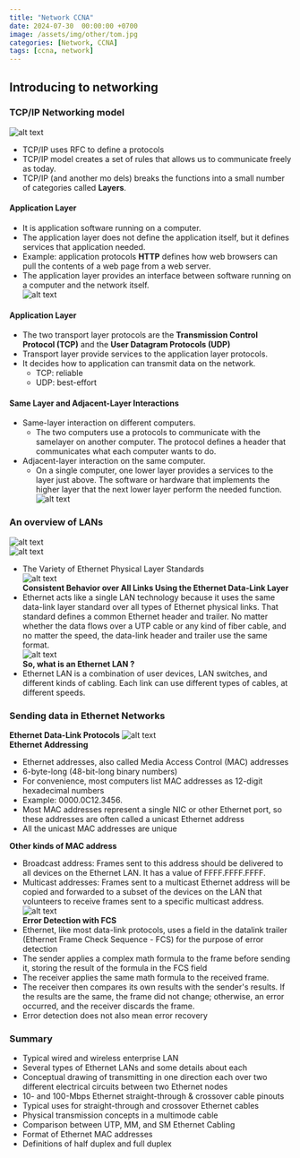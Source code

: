 ```yaml
---
title: "Network CCNA"
date: 2024-07-30  00:00:00 +0700
image: /assets/img/other/tom.jpg
categories: [Network, CCNA]
tags: [ccna, network]
---
```


## Introducing to networking

### TCP/IP Networking model

![alt text](/assets/img/other/Network/Chapter1/tcp-ip-model.jpg)

- TCP/IP uses RFC to define a protocols
- TCP/IP model creates a set of rules that allows us to communicate freely as today.
- TCP/IP (and another mo dels) breaks the functions into a small number of categories called **Layers**.

#### Application Layer

- It is application software running on a computer.
- The application layer does not define the application itself, but it defines services that application needed.
- Example: application protocols **HTTP** defines how web browsers can pull the contents of a web page from a web server.
- The application layer provides an interface between software running on a computer and the network itself.  
  ![alt text](/assets/img/other/Network/Chapter1/basic-work-flow.jpg)

#### Application Layer

- The two transport layer protocols are the **Transmission Control Protocol (TCP)** and the **User Datagram Protocols (UDP)**
- Transport layer provide services to the application layer protocols.
- It decides how to application can transmit data on the network.
  - TCP: reliable
  - UDP: best-effort

#### Same Layer and Adjacent-Layer Interactions

- Same-layer interaction on different computers.
  - The two computers use a protocols to communicate with the samelayer on another computer. The protocol defines a header that communicates what each computer wants to do.
- Adjacent-layer interaction on the same computer.
  - On a single computer, one lower layer provides a services to the layer just above. The software or hardware that implements the higher layer that the next lower layer perform the needed function.  
    ![alt text](/assets/img/other/Network/Chapter1/same-adjacent.jpg)

### An overview of LANs

![alt text](/assets/img/other/Network/Chapter1/SOHO.jpg)  
![alt text](/assets/img/other/Network/Chapter1/Enterprise.jpg)

- The Variety of Ethernet Physical Layer Standards  
  ![alt text](/assets/img/other/Network/Chapter1/ethernets.jpg)  
  **Consistent Behavior over All Links Using the Ethernet Data-Link Layer**
- Ethernet acts like a single LAN technology because it uses the same data-link layer standard over all types of Ethernet physical links. That standard defines a common Ethernet header and trailer. No matter whether the data flows over a UTP cable or any kind of fiber cable, and no matter the speed, the data-link header and trailer use the same format.  
  ![alt text](/assets/img/other/Network/Chapter1/lan.jpg)  
  **So, what is an Ethernet LAN ?**
- Ethernet LAN is a combination of user devices, LAN switches, and different kinds of cabling. Each link can use different types of cables, at different speeds.

### Sending data in Ethernet Networks

**Ethernet Data-Link Protocols**
![alt text](/assets/img/other/Network/Chapter1/data-link-protocols.jpg)  
**Ethernet Addressing**

- Ethernet addresses, also called Media Access Control (MAC) addresses
- 6-byte-long (48-bit-long binary numbers)
- For convenience, most computers list MAC addresses as 12-digit hexadecimal numbers
- Example: 0000.0C12.3456.
- Most MAC addresses represent a single NIC or other Ethernet port, so these addresses are often called a unicast Ethernet address
- All the unicast MAC addresses are unique

**Other kinds of MAC address**

- Broadcast address: Frames sent to this address should be delivered to all devices on the Ethernet LAN. It has a value of FFFF.FFFF.FFFF.
- Multicast addresses: Frames sent to a multicast Ethernet address will be copied and forwarded to a subset of the devices on the LAN that volunteers to receive frames sent to a specific multicast address.
  ![alt text](/assets/img/other/Network/Chapter1/ether-type.jpg)  
  **Error Detection with FCS**
- Ethernet, like most data-link protocols, uses a field in the datalink trailer (Ethernet Frame Check Sequence - FCS) for the purpose of error detection
- The sender applies a complex math formula to the frame before sending it, storing the result of the formula in the FCS field
- The receiver applies the same math formula to the received frame.
- The receiver then compares its own results with the sender's results. If the results are the same, the frame did not change; otherwise, an error occurred, and the receiver discards the frame.
- Error detection does not also mean error recovery

### Summary

- Typical wired and wireless enterprise LAN
- Several types of Ethernet LANs and some details about each
- Conceptual drawing of transmitting in one direction each over two different electrical circuits between two Ethernet nodes
- 10- and 100-Mbps Ethernet straight-through & crossover cable pinouts
- Typical uses for straight-through and crossover Ethernet cables
- Physical transmission concepts in a multimode cable
- Comparison between UTP, MM, and SM Ethernet Cabling
- Format of Ethernet MAC addresses
- Definitions of half duplex and full duplex
